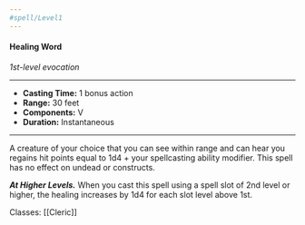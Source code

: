 ```yaml
---
#spell/Level1
---
```

#### Healing Word
*1st-level evocation*
___
- **Casting Time:** 1 bonus action
- **Range:** 30 feet
- **Components:** V
- **Duration:** Instantaneous
---
A creature of your choice that you can see within range and can hear you regains hit points equal to 1d4 + your spellcasting ability modifier. This spell has no effect on undead or constructs.

***At Higher Levels.*** When you cast this spell using a spell slot of 2nd level or higher, the healing increases by 1d4 for each slot level above 1st.

Classes: [[Cleric]]